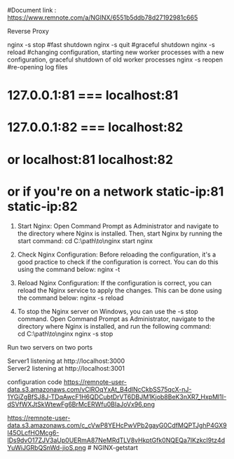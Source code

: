 #Document link : https://www.remnote.com/a/NGINX/6551b5ddb78d27192981c665

Reverse Proxy

nginx -s stop	#fast shutdown
nginx -s quit	#graceful shutdown
nginx -s reload	#changing configuration, starting new worker processes with a new configuration, graceful shutdown of old worker    processes
nginx -s reopen	#re-opening log files 

# 127.0.0.1:81  === localhost:81
# 127.0.0.1:82  === localhost:82
# or localhost:81 localhost:82  
# or if you're on a network static-ip:81 static-ip:82  

1) Start Nginx: Open Command Prompt as Administrator and navigate to the directory where Nginx is installed. Then, start Nginx by running the start command: 
cd C:\path\to\nginx 
start nginx 

2) Check Nginx Configuration: Before reloading the configuration, it's a good practice to check if the configuration is correct. You can do this using the command below:
nginx -t 

3) Reload Nginx Configuration: If the configuration is correct, you can reload the Nginx service to apply the changes. This can be done using the command below:
nginx -s reload 

4) To stop the Nginx server on Windows, you can use the -s stop command. Open Command Prompt as Administrator, navigate to the directory where Nginx is installed, and run the following command:  
cd C:\path\to\nginx 
nginx -s stop 

Run two servers on two ports

Server1 listening at http://localhost:3000  
Server2 listening at http://localhost:3001  

configuration code 
https://remnote-user-data.s3.amazonaws.com/vClROqYxAt_B4dlNcCkbSS75qcX-nJ-1YGjZgBfSJ8J-TDqAwcF1H6QDCubtDrVT6DBJM1Kjob8BeK3nXR7_HxpMl1I-dSVfWXJtSkWtewFg6BrMcERWfu0BIaJoVx96.png 

https://remnote-user-data.s3.amazonaws.com/c_cVwP8YEHcPwVPb2gayG0CdfMQPTJghP4GX9l45OLcfHOMcg6-lDs9dvO17ZJV3aUp0UERmA87NeMRdTLV8vHkptGfk0NQEQa7IKzkcI9tz4dYuWiJGRbQSnWd-jioS.png #   N G I N X - g e t s t a r t 
 
 
